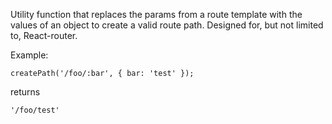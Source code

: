 Utility function that replaces the params from a route template with the values of an object to create a valid route path. Designed for, but not limited to, React-router.

Example:

```createPath('/foo/:bar', { bar: 'test' });```

returns

```'/foo/test'```